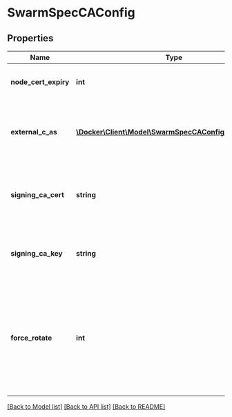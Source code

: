 # SwarmSpecCAConfig

## Properties
Name | Type | Description | Notes
------------ | ------------- | ------------- | -------------
**node_cert_expiry** | **int** | The duration node certificates are issued for. | [optional] 
**external_c_as** | [**\Docker\Client\Model\SwarmSpecCAConfigExternalCAs[]**](SwarmSpecCAConfigExternalCAs.md) | Configuration for forwarding signing requests to an external certificate authority. | [optional] 
**signing_ca_cert** | **string** | The desired signing CA certificate for all swarm node TLS leaf certificates, in PEM format. | [optional] 
**signing_ca_key** | **string** | The desired signing CA key for all swarm node TLS leaf certificates, in PEM format. | [optional] 
**force_rotate** | **int** | An integer whose purpose is to force swarm to generate a new signing CA certificate and key, if none have been specified in &#x60;SigningCACert&#x60; and &#x60;SigningCAKey&#x60; | [optional] 

[[Back to Model list]](../../README.md#documentation-for-models) [[Back to API list]](../../README.md#documentation-for-api-endpoints) [[Back to README]](../../README.md)

